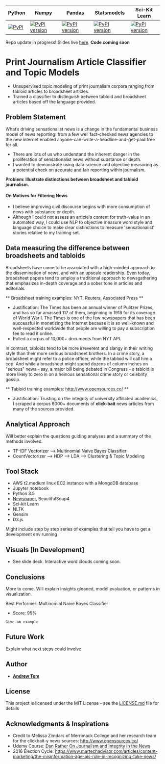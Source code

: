 Python  | Numpy | Pandas | Statsmodels | Sci-Kit Learn
--------|-----|-----|---------|------
[![PyPI](https://img.shields.io/badge/python-3.5-blue.svg)]() | [![PyPI version](https://badge.fury.io/py/numpy.svg)](https://badge.fury.io/py/numpy) | [![PyPI version](https://badge.fury.io/py/pandas.svg)](https://badge.fury.io/py/pandas) | [![PyPI version](https://badge.fury.io/py/statsmodels.svg)](https://badge.fury.io/py/statsmodels) |  [![PyPI version](https://badge.fury.io/py/scikit-learn.svg)](https://badge.fury.io/py/scikit-learn)

Repo update in progress! Slides live [here](https://docs.google.com/presentation/d/1EsK5ZUHGKwBlq2QcCHTk0cNmycLwj96eaILlKTLJFnQ/edit?usp=sharing).  **Code coming soon**

# Print Journalism Article Classifier and Topic Models

- Unsupervised topic modeling of print journalism corpora ranging from tabloid articles to broadsheet articles.
- Trained a classifier to distinguish between tabloid and broadsheet articles based off the language provided.

## Problem Statement
What’s driving sensationalist news is a change in the fundamental business model of news reporting: from a few well fact-checked news agencies to the new internet enabled anyone-can-write-a-headline-and-get-paid free for all.
- There are lots of us who understand the inherent danger in the proliferation of sensationalist news without substance or depth.
- I wanted to demonstrate using data science and objective measuring as a potential check on accurate and fair reporting within journalism.

**Problem: Illustrate distinctions between broadsheet and tabloid journalism.**

#### On Motives for Filtering News
- I believe improving civil discourse begins with more consumption of news with substance or depth.
- Although I could not assess an article's content for truth-value in an automated way, I could use NLP to objective measure word style and language choice to make clear distinctions to measure 'sensationalist' stories relative to my training set.

## Data measuring the difference between broadsheets and tabloids

Broadsheets have come to be associated with a high-minded approach to the dissemination of news, and with an upscale readership. Even today, broadsheet papers tend to employ a traditional approach to newsgathering that emphasizes in-depth coverage and a sober tone in articles and editorials.

** Broadsheet training examples:  NYT, Reuters, Associated Press **
 - Justification: The Times has been an annual winner of Pulitzer Prizes, and has so far amassed 117 of them, beginning in 1918 for its coverage of World War I. The Times is one of the few newspapers that has been successful in monetizing the Internet because it is so well-known and well-respected worldwide that people are willing to pay a subscription fee to read it online. 
- Pulled a corpus of 10,000+ documents from NYT API.


In contrast, tabloids tend to be more irreverent and slangy in their writing style than their more serious broadsheet brothers. In a crime story, a broadsheet might refer to a police officer, while the tabloid will call him a cop. And while a broadsheet might spend dozens of column inches on "serious" news - say, a major bill being debated in Congress - a tabloid is more likely to zero in on a heinous sensational crime story or celebrity gossip.

** Tabloid training examples: http://www.opensources.co/ **
- Justification: Trusting on the integrity of university affiliated academics, I scraped a corpus 6000+ documents of **click-bait** news articles from many of the sources provided.


## Analytical Approach

Will better explain the questions guiding analyses and a summary of the methods involved.

- TF-IDF Vectorizer --> Multinomial Naive Bayes Classifier
- CountVectorizer --> HDP --> LDA --> Clustering & Topic Modeling


## Tool Stack

- AWS t2.medium linux EC2 instance with a MongoDB database
- Jupyter notebook
- Python 3.5
- [Newspaper](https://github.com/codelucas/newspaper/), BeautifulSoup4
- Sci-kit Learn
- NLTK
- Gensim
- D3.js

Might include step by step series of examples that tell you have to get a development env running

## Visuals [In Development]
- See slide deck.  Interactive word clouds coming soon.


## Conclusions
More to come.  Will explain insights gleaned, model evaluation, or patterns in visualization.

Best Performer: Multinomial Naive Bayes Classifier
- Score: 95%

```
Give an example
```

## Future Work

Explain what next steps could involve


## Author

* [**Andrew Tom**](https://github.com/Atomahawk)

## License

This project is licensed under the MIT License - see the [LICENSE.md](LICENSE.md) file for details

## Acknowledgments & Inspirations

* Credit to Melissa Zimdars of Merrimack College and her research team for the clickbait-y news sources: http://www.opensources.co/
* Udemy Course: [Dan Rather On Journalism and Integrity in the News](https://docs.google.com/document/d/1UVVm6Ic0m5842JjSAJCTwutLp-K0dD7f-wtblHAN3rA/edit#heading=h.agfnahz97djy)
* 2016 Election Cycle: https://www.martechadvisor.com/articles/content-marketing/the-misinformation-age-ais-role-in-recognizing-fake-news/

